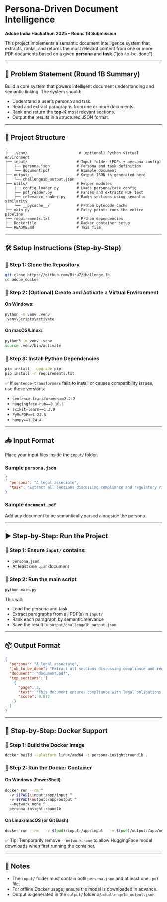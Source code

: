 # Persona-Driven Document Intelligence  
**Adobe India Hackathon 2025 – Round 1B Submission**

This project implements a semantic document intelligence system that extracts, ranks, and returns the most relevant content from one or more PDF documents based on a given **persona** and **task** ("job-to-be-done").

---

## 🧠 Problem Statement (Round 1B Summary)

Build a core system that powers intelligent document understanding and semantic linking. The system should:
- Understand a user’s persona and task.
- Read and extract paragraphs from one or more documents.
- Rank and return the **top-K** most relevant sections.
- Output the results in a structured JSON format.

---

## 📁 Project Structure

```
.
├── .venv/                       # (optional) Python virtual environment
├── input/                      # Input folder (PDFs + persona config)
│   ├── persona.json            # Persona and task definition
│   └── document.pdf            # Example document
├── output/                     # Output JSON is generated here
│   └── challenge1b_output.json
├── utils/                      # Helper modules
│   ├── config_loader.py        # Loads persona/task config
│   ├── pdf_reader.py           # Parses and extracts PDF text
│   ├── relevance_ranker.py     # Ranks sections using semantic similarity
│   └── __pycache__/            # Python bytecode cache
├── main.py                     # Entry point: runs the entire pipeline
├── requirements.txt            # Python dependencies
├── Dockerfile                  # Docker container setup
└── README.md                   # This file
```

---

## 🛠️ Setup Instructions (Step-by-Step)

### 🔹 Step 1: Clone the Repository
```bash
git clone https://github.com/Bisu7/challenge_1b
cd adobe_docker
```

### 🔹 Step 2: (Optional) Create and Activate a Virtual Environment
#### On Windows:
```bash
python -m venv .venv
.venv\Scripts\activate
```
#### On macOS/Linux:
```bash
python3 -m venv .venv
source .venv/bin/activate
```

### 🔹 Step 3: Install Python Dependencies
```bash
pip install --upgrade pip
pip install -r requirements.txt
```

✅ If `sentence-transformers` fails to install or causes compatibility issues, use these versions:
- `sentence-transformers==2.2.2`
- `huggingface-hub==0.10.1`
- `scikit-learn==1.3.0`
- `PyMuPDF==1.22.5`
- `numpy==1.24.4`

---

## 📥 Input Format

Place your input files inside the `input/` folder.

### Sample `persona.json`
```json
{
  "persona": "A legal associate",
  "task": "Extract all sections discussing compliance and regulatory risks"
}
```

### Sample `document.pdf`
Add any document to be semantically parsed alongside the persona.

---

## ▶️ Step-by-Step: Run the Project

### 🔹 Step 1: Ensure `input/` contains:
- `persona.json`
- At least one `.pdf` document

### 🔹 Step 2: Run the main script
```bash
python main.py
```

This will:
- Load the persona and task
- Extract paragraphs from all PDF(s) in `input/`
- Rank each paragraph by semantic relevance
- Save the result to `output/challenge1b_output.json`

---

## 📦 Output Format

```json
{
  "persona": "A legal associate",
  "job_to_be_done": "Extract all sections discussing compliance and regulatory risks",
  "document": "document.pdf",
  "top_sections": [
    {
      "page": 3,
      "text": "This document ensures compliance with legal obligations under clause 19...",
      "score": 0.872
    }
  ]
}
```

---

## 🐳 Step-by-Step: Docker Support

### 🔹 Step 1: Build the Docker Image
```bash
docker build --platform linux/amd64 -t persona-insight:round1b .
```

### 🔹 Step 2: Run the Docker Container

#### On Windows (PowerShell)
```bash
docker run --rm ^
  -v ${PWD}\input:/app/input ^
  -v ${PWD}\output:/app/output ^
  --network none ^
  persona-insight:round1b
```

#### On Linux/macOS (or Git Bash)
```bash
docker run --rm   -v $(pwd)/input:/app/input   -v $(pwd)/output:/app/output   --network none   persona-insight:round1b
```

✅ Tip: Temporarily remove `--network none` to allow HuggingFace model downloads when first running the container.

---

## 📌 Notes

- The `input/` folder must contain both `persona.json` and at least one `.pdf` file.
- For offline Docker usage, ensure the model is downloaded in advance.
- Output is generated in the `output/` folder as `challenge1b_output.json`.

